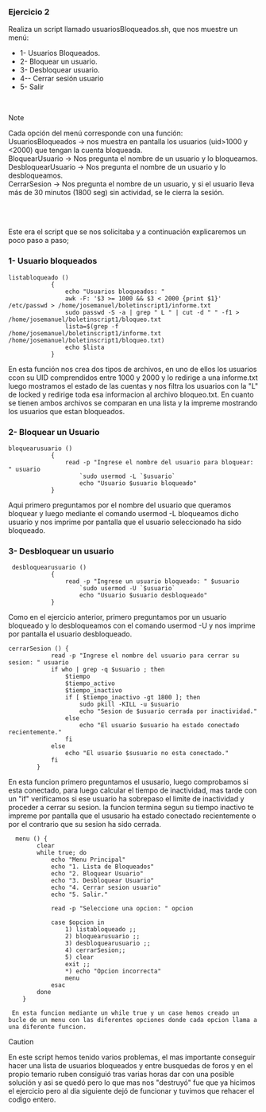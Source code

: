 
### Ejercicio 2

Realiza un script llamado usuariosBloqueados.sh, que nos muestre un menú:
- 1- Usuarios Bloqueados.
- 2- Bloquear un usuario.
- 3- Desbloquear usuario.
- 4-- Cerrar sesión usuario
- 5- Salir
 <br>
 
>[!NOTE]
>Cada opción del menú corresponde con una función:<br>
>UsuariosBloqueados → nos muestra en pantalla los usuarios (uid>1000 y <2000) que tengan la cuenta bloqueada. <br>
>BloquearUsuario → Nos pregunta el nombre de un usuario y lo bloqueamos. <br>
>DesbloquearUsuario → Nos pregunta el nombre de un usuario y lo desbloqueamos. <br>
>CerrarSesion → Nos pregunta el nombre de un usuario, y si el usuario lleva más de 30 minutos (1800 seg) sin actividad, se le cierra la sesión.
<br>
<br>

Este era el script que se nos solicitaba y a continuación explicaremos un poco paso a paso;
### 1- Usuario bloqueados
````
listabloqueado () 
			{
				echo "Usuarios bloqueados: "
				awk -F: '$3 >= 1000 && $3 < 2000 {print $1}' /etc/passwd > /home/josemanuel/boletinscript1/informe.txt
				sudo passwd -S -a | grep " L " | cut -d " " -f1 > /home/josemanuel/boletinscript1/bloqueo.txt
				lista=$(grep -f /home/josemanuel/boletinscript1/informe.txt /home/josemanuel/boletinscript1/bloqueo.txt)
				echo $lista
			}
````

En esta función nos crea dos tipos de archivos, en uno de ellos los usuarios ccon su UID comprendidos entre 1000 y 2000  y lo redirige a una informe.txt
luego mostramos el estado de las cuentas y nos filtra los usuarios con la  "L" de locked y redirige toda esa informacion al archivo bloqueo.txt.
En cuanto se tienen ambos archivos se comparan en una lista y la impreme mostrando los usuarios que estan bloqueados.
<br>
### 2- Bloquear un Usuario
````
bloquearusuario () 
			{
				read -p "Ingrese el nombre del usuario para bloquear: " usuario
					`sudo usermod -L `$usuario`
					echo "Usuario $usuario bloqueado"
			}
````
 Aqui primero preguntamos por el nombre del usuario que queramos bloquear y luego mediante el comando usermod -L bloqueamos dicho usuario y nos imprime por pantalla que el usuario seleccionado ha sido bloqueado.
<br>
### 3- Desbloquear un usuario
````
 desbloquearusuario ()
  			{
				read -p "Ingrese un usuario bloqueado: " $usuario
					`sudo usermod -U `$usuario`
					echo "Usuario $usuario desbloqueado"
			}
````
   Como en el ejercicio anterior, primero preguntamos por un usuario bloqueado y lo desbloqueamos con el comando usermod -U y nos imprime por pantalla el usuario desbloqueado.

````
cerrarSesion () {
			read -p "Ingrese el nombre del usuario para cerrar su sesion: " usuario
			if who | grep -q $usuario ; then
				$tiempo
				$tiempo_activo
				$tiempo_inactivo
				if [ $tiempo_inactivo -gt 1800 ]; then 
					sudo pkill -KILL -u $usuario
					echo "Sesion de $usuario cerrada por inactividad."
				else 
					echo "El usuario $usuario ha estado conectado recientemente."
				fi 
			else 
				echo "El usuario $susuario no esta conectado."
			fi
		}

````
  En esta funcion primero preguntamos el ususario, luego comprobamos si esta conectado, para luego calcular el tiempo de inactividad, mas tarde con un "if" verificamos si ese usuario ha sobrepaso el limite de inactividad y proceder a cerrar su sesion.
  la funcion termina segun su tiempo inactivo te impreme por pantalla que el ususario ha estado conectado recientemente o por el contrario que su sesion ha sido cerrada.

````
  menu () {
		clear 
		while true; do
			echo "Menu Principal"
			echo "1. Lista de Bloqueados"
			echo "2. Bloquear Usuario"
			echo "3. Desbloquear Usuario"
			echo "4. Cerrar sesion usuario"
			echo "5. Salir."
			
			read -p "Seleccione una opcion: " opcion 
			
			case $opcion in 
				1) listabloqueado ;;
				2) bloquearusuario ;;
				3) desbloquearusuario ;;
				4) cerrarSesion;;
				5) clear
				exit ;;
				*) echo "Opcion incorrecta" 
				menu 
			esac
		done
	}

 En esta funcion mediante un while true y un case hemos creado un bucle de un menu con las diferentes opciones donde cada opcion llama a una diferente funcion.
````
> [!CAUTION]
>En este script hemos tenido varios problemas, el mas importante conseguir hacer una lista de usuarios bloqueados y entre busquedas de foros y en el propio temario ruben consiguió tras varias horas dar con una posible solución y asi se quedó
> pero lo que mas nos "destruyó" fue que ya hicimos el ejercicio  pero al dia siguiente dejó de funcionar y tuvimos que rehacer el codigo entero.
